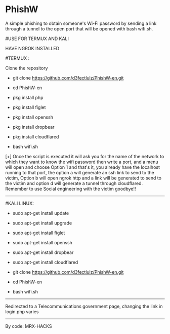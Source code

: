 # PhishW
A simple phishing to obtain someone's Wi-Fi password by sending a link through a tunnel to the open port that will be opened with bash wifi.sh.

#USE FOR TERMUX AND KALI

HAVE NGROK INSTALLED

#TERMUX :

Clone the repository

- git clone https://github.com/d3fectlulz/PhishW-en.git

- cd PhishW-en

- pkg install php

- pkg install figlet

- pkg install openssh

- pkg install dropbear 

- pkg install cloudflared

- bash wifi.sh

[+] Once the script is executed it will ask you for the name
of the network to which they want to know the wifi password
then write a port, and a menu will open and choose
Option 1 and that's it, you already have the localhost
running to that port, the option a will generate an ssh link to send to the victim,
Option b will open ngrok http and a link will be generated to send to the victim and option d will generate a tunnel through cloudflared.
Remember to use
Social engineering with the victim goodbye!!
 
*****
#KALI LINUX:

- sudo apt-get install update

- sudo apt-get install upgrade

- sudo apt-get install figlet

- sudo apt-get install openssh

- sudo apt-get install dropbear

- sudo apt-get install cloudflared

- git clone https://github.com/d3fectlulz/PhishW-en.git

- cd PhishW-en

- bash wifi.sh

*****
Redirected to a Telecommunications government page, changing the link in login.php varies
*****

By code: MRX-HACKS
